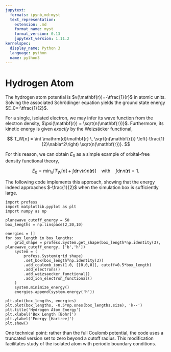 ```yaml
---
jupytext:
  formats: ipynb,md:myst
  text_representation:
    extension: .md
    format_name: myst
    format_version: 0.13
    jupytext_version: 1.11.2
kernelspec:
  display_name: Python 3
  language: python
  name: python3
---
```


# Hydrogen Atom

The hydrogen atom potential is $v(\mathbf{r})=-\tfrac{1}{r}$ in atomic units. Solving the associated Schrödinger equation yields the ground state energy $E_0=-\tfrac{1}{2}$.

For a single, isolated electron, we may infer its wave function from the electron density, $\psi(\mathbf{r}) = \sqrt{n(\mathbf{r})}$. Furthermore, its kinetic energy is given *exactly* by the Weizsäcker functional,

$$
T_W[n] = \int \mathrm{d}\mathbf{r} \, \sqrt{n(\mathbf{r})} \left(-\frac{1}{2}\nabla^2\right) \sqrt{n(\mathbf{r})}.
$$

For this reason, we can obtain $E_0$ as a simple example of orbital-free density functional theory,

$$
E_0 = \mathrm{min}_{n} \left[ T_{W}[n] + \int \mathrm{d}\mathbf{r} \, v(\mathbf{r}) n(\mathbf{r}) \right]
\quad\text{with}\quad
\int \mathrm{d}\mathbf{r} \, n(\mathbf{r}) = 1.
$$

The following code implements this approach, showing that the energy indeed approaches $-\frac{1}{2}$ when the simulation box is sufficiently large.

```{code-cell} ipython3
import profess
import matplotlib.pyplot as plt
import numpy as np

planewave_cutoff_energy = 50
box_lengths = np.linspace(2,20,10)

energies = []
for box_length in box_lengths:
    grid_shape = profess.System.get_shape(box_length*np.identity(3), planewave_cutoff_energy, ['b','h'])
    system = (
        profess.System(grid_shape)
        .set_box(box_length*np.identity(3))
        .add_coulomb_ions(1.0, [[0,0,0]], cutoff=0.5*box_length)
        .add_electrons()
        .add_weizsaecker_functional()
        .add_ion_electron_functional()
    )
    system.minimize_energy()
    energies.append(system.energy('h'))

plt.plot(box_lengths, energies)
plt.plot(box_lengths, -0.5*np.ones(box_lengths.size), 'k--')
plt.title('Hydrogen Atom Energy')
plt.xlabel('Box Length [Bohr]')
plt.ylabel('Energy [Hartree]')
plt.show()
```

One technical point: rather than the full Coulomb potential, the code uses a truncated version set to zero beyond a cutoff radius. This modification facilitates study of the isolated atom with periodic boundary conditions.
